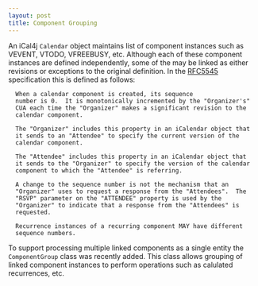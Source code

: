 ```yaml
---
layout: post
title: Component Grouping
---
```


An iCal4j `Calendar` object maintains list of component instances such as VEVENT, VTODO, VFREEBUSY, etc. Although each of these
component instances are defined independently, some of the may be linked as either revisions or exceptions to the original definition.
In the [RFC5545] specification this is defined as follows:

      When a calendar component is created, its sequence
      number is 0.  It is monotonically incremented by the "Organizer's"
      CUA each time the "Organizer" makes a significant revision to the
      calendar component.

      The "Organizer" includes this property in an iCalendar object that
      it sends to an "Attendee" to specify the current version of the
      calendar component.

      The "Attendee" includes this property in an iCalendar object that
      it sends to the "Organizer" to specify the version of the calendar
      component to which the "Attendee" is referring.

      A change to the sequence number is not the mechanism that an
      "Organizer" uses to request a response from the "Attendees".  The
      "RSVP" parameter on the "ATTENDEE" property is used by the
      "Organizer" to indicate that a response from the "Attendees" is
      requested.

      Recurrence instances of a recurring component MAY have different
      sequence numbers.
      
To support processing multiple linked components as a single entity the `ComponentGroup` class was recently added. This class allows
grouping of linked component instances to perform operations such as calulated recurrences, etc.

[RFC5545]: https://tools.ietf.org/html/rfc5545#section-3.8.5.1

